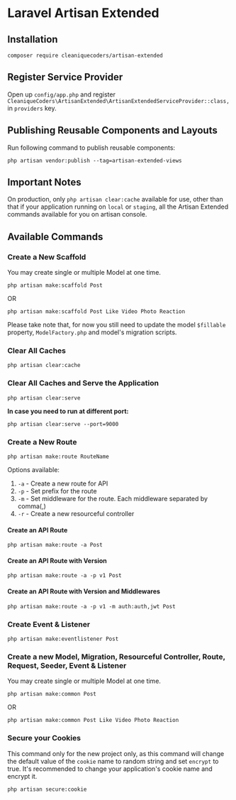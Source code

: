# Laravel Artisan Extended

## Installation

```
composer require cleaniquecoders/artisan-extended
```

## Register Service Provider

Open up `config/app.php` and register `CleaniqueCoders\ArtisanExtended\ArtisanExtendedServiceProvider::class,` in `providers` key.

## Publishing Reusable Components and Layouts

Run following command to publish reusable components:

```
php artisan vendor:publish --tag=artisan-extended-views
```

## Important Notes

On production, only `php artisan clear:cache` available for use, other than that if your application running on `local` or `staging`, all the Artisan Extended commands available for you on artisan console.

## Available Commands

### Create a New Scaffold

You may create single or multiple Model at one time.

```
php artisan make:scaffold Post
```

OR 

```
php artisan make:scaffold Post Like Video Photo Reaction
```

Please take note that, for now you still need to update the model `$fillable` property, `ModelFactory.php` and model's migration scripts.

### Clear All Caches

```
php artisan clear:cache
```

### Clear All Caches and Serve the Application

```
php artisan clear:serve
```

**In case you need to run at different port:**

```
php artisan clear:serve --port=9000
```

### Create a New Route

```
php artisan make:route RouteName
```

Options available:

1. `-a` - Create a new route for API
2. `-p` - Set prefix for the route
3. `-m` - Set middleware for the route. Each middleware separated by comma(,)
4. `-r` - Create a new resourceful controller

#### Create an API Route

```
php artisan make:route -a Post
```

#### Create an API Route with Version

```
php artisan make:route -a -p v1 Post
```

#### Create an API Route with Version and Middlewares

```
php artisan make:route -a -p v1 -m auth:auth,jwt Post
```

### Create Event & Listener

```
php artisan make:eventlistener Post
```

### Create a new Model, Migration, Resourceful Controller, Route, Request, Seeder, Event & Listener

You may create single or multiple Model at one time.

```
php artisan make:common Post
```

OR 

```
php artisan make:common Post Like Video Photo Reaction
```

### Secure your Cookies

This command only for the new project only, as this command will change the default value of the `cookie` name to random string and set `encrypt` to true. It's recommended to change your application's cookie name and encrypt it.

```
php artisan secure:cookie
```

